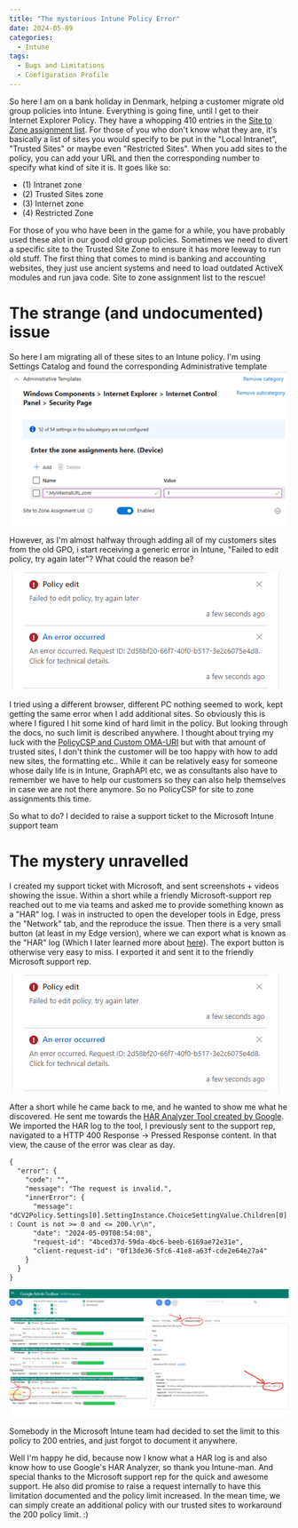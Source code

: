 ```yaml
---
title: "The mysterious Intune Policy Error"
date: 2024-05-09
categories:
  - Intune
tags:
  - Bugs and Limitations
  - Configuration Profile
---
```


So here I am on a bank holiday in Denmark, helping a customer migrate old group policies into Intune. Everything is going fine, until I get to their Internet Explorer Policy. They have a whopping 410 entries in the [Site to Zone assignment list](https://learn.microsoft.com/en-us/deployedge/per-site-configuration-by-policy#windows-security-zones).
For those of you who don't know what they are, it's basically a list of sites you would specify to be put in the "Local Intranet", "Trusted Sites" or maybe even "Restricted Sites". When you add sites to the policy, you can add your URL and then the corresponding number to specify what kind of site it is. It goes like so:
* (1) Intranet zone
* (2) Trusted Sites zone
* (3) Internet zone
* (4) Restricted Zone

For those of you who have been in the game for a while, you have probably used these alot in our good old group policies. Sometimes we need to divert a specific site to the Trusted Site Zone to ensure it has more leeway to run old stuff. The first thing that comes to mind is banking and accounting websites, they just use ancient systems and need to load outdated ActiveX modules and run java code. Site to zone assignment list to the rescue!

# The strange (and undocumented) issue
So here I am migrating all of these sites to an Intune policy. I'm using Settings Catalog and found the corresponding Administrative template
![Policy](/assets/images/2024-05-09-TheMysterious-PolicyLimit/SiteToZoneAssignmentBegin.png?raw=true "Site to Zone Assigment List")

However, as I'm almost halfway through adding all of my customers sites from the old GPO, i start receiving a generic error in Intune, "Failed to edit policy, try again later"? What could the reason be?

![Policy](/assets/images/2024-05-09-TheMysterious-PolicyLimit/NotificationError.png?raw=true "Error")

I tried using a different browser, different PC nothing seemed to work, kept getting the same error when I add additional sites. So obviously this is where I figured I hit some kind of hard limit in the policy. But looking through the docs, no such limit is described anywhere. I thought about trying my luck with the [PolicyCSP and Custom OMA-URI](https://learn.microsoft.com/en-us/windows/client-management/mdm/policy-csp-internetexplorer#allowsitetozoneassignmentlist) but with that amount of trusted sites, I don't think the customer will be too happy with how to add new sites, the formatting etc.. While it can be relatively easy for someone whose daily life is in Intune, GraphAPI etc, we as consultants also have to remember we have to help our customers so they can also help themselves in case we are not there anymore. So no PolicyCSP for site to zone assignments this time.

So what to do? I decided to raise a support ticket to the Microsoft Intune support team

# The mystery unravelled
I created my support ticket with Microsoft, and sent screenshots + videos showing the issue. Within a short while a friendly Microsoft-support rep reached out to me via teams and asked me to provide something known as a "HAR" log. I was in instructed to open the developer tools in Edge, press the "Network" tab, and the reproduce the issue. Then there is a very small button (at least in my Edge version), where we can export what is known as the "HAR" log (Which I later learned more about [here](https://support.hmhco.com/s/article/Creating-a-HAR-file-in-Microsoft-Edge-Chromium)). The export button is otherwise very easy to miss. I exported it and sent it to the friendly Microsoft support rep.

![Policy](/assets/images/2024-05-09-TheMysterious-PolicyLimit/NotificationError.png?raw=true "GeneratingHARLog.png")

After a short while he came back to me, and he wanted to show me what he discovered. He sent me towards the [HAR Analyzer Tool created by Google](https://toolbox.googleapps.com/apps/har_analyzer/). We imported the HAR log to the tool, I previously sent to the support rep, navigated to a HTTP 400 Response -> Pressed Response content. In that view, the cause of the error was clear as day.
```
{
  "error": {
    "code": "",
    "message": "The request is invalid.",
    "innerError": {
      "message": "dCV2Policy.Settings[0].SettingInstance.ChoiceSettingValue.Children[0].GroupSettingCollectionValue : Count is not >= 0 and <= 200.\r\n",
      "date": "2024-05-09T08:54:08",
      "request-id": "4bced37d-59da-4bc6-beeb-6169ae72e31e",
      "client-request-id": "0f13de36-5fc6-41e8-a63f-cde2e64e27a4"
    }
  }
}
```

![Policy](/assets/images/2024-05-09-TheMysterious-PolicyLimit/PolicyLimit-200.png?raw=true "Policy Limit 200")

Somebody in the Microsoft Intune team had decided to set the limit to this policy to 200 entries, and just forgot to document it anywhere.

Well I'm happy he did, because now I know what a HAR log is and also know how to use Google's HAR Analyzer, so thank you Intune-man. And special thanks to the Microsoft support rep for the quick and awesome support. He also did promise to raise a request internally to have this limitation documented and the policy limit increased. In the mean time, we can simply create an additional policy with our trusted sites to workaround the 200 policy limit. :)



